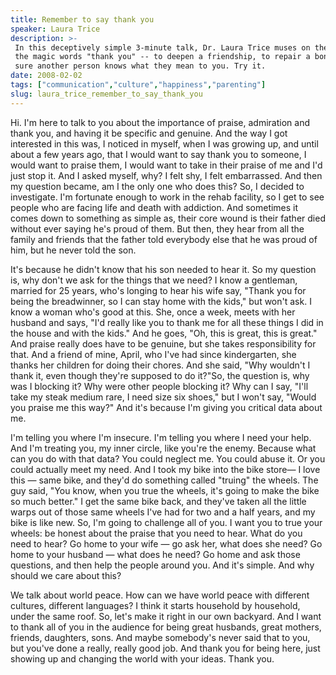 ```yaml
---
title: Remember to say thank you
speaker: Laura Trice
description: >-
 In this deceptively simple 3-minute talk, Dr. Laura Trice muses on the power of
 the magic words "thank you" -- to deepen a friendship, to repair a bond, to make
 sure another person knows what they mean to you. Try it.
date: 2008-02-02
tags: ["communication","culture","happiness","parenting"]
slug: laura_trice_remember_to_say_thank_you
---
```


Hi. I'm here to talk to you about the importance of praise, admiration and thank you, and
having it be specific and genuine. And the way I got interested in this was, I noticed in
myself, when I was growing up, and until about a few years ago, that I would want to say
thank you to someone, I would want to praise them, I would want to take in their praise of
me and I'd just stop it. And I asked myself, why? I felt shy, I felt embarrassed. And then
my question became, am I the only one who does this? So, I decided to investigate. I'm
fortunate enough to work in the rehab facility, so I get to see people who are facing life
and death with addiction. And sometimes it comes down to something as simple as, their
core wound is their father died without ever saying he's proud of them. But then, they
hear from all the family and friends that the father told everybody else that he was proud
of him, but he never told the son.

It's because he didn't know that his son needed to hear it. So my question is, why don't we
ask for the things that we need? I know a gentleman, married for 25 years, who's longing
to hear his wife say, "Thank you for being the breadwinner, so I can stay home with the
kids," but won't ask. I know a woman who's good at this. She, once a week, meets with her
husband and says, "I'd really like you to thank me for all these things I did in the house
and with the kids." And he goes, "Oh, this is great, this is great." And praise really
does have to be genuine, but she takes responsibility for that. And a friend of mine,
April, who I've had since kindergarten, she thanks her children for doing their chores.
And she said, "Why wouldn't I thank it, even though they're supposed to do it?"So, the
question is, why was I blocking it? Why were other people blocking it? Why can I say,
"I'll take my steak medium rare, I need size six shoes," but I won't say, "Would you
praise me this way?" And it's because I'm giving you critical data about
me.

I'm telling you where I'm insecure. I'm telling you where I need your help. And I'm
treating you, my inner circle, like you're the enemy. Because what can you do with that
data? You could neglect me. You could abuse it. Or you could actually meet my need. And I
took my bike into the bike store— I love this — same bike, and they'd do something called
"truing" the wheels. The guy said, "You know, when you true the wheels, it's going to make
the bike so much better." I get the same bike back, and they've taken all the little warps
out of those same wheels I've had for two and a half years, and my bike is like new. So,
I'm going to challenge all of you. I want you to true your wheels: be honest about the
praise that you need to hear. What do you need to hear? Go home to your wife — go ask her,
what does she need? Go home to your husband — what does he need? Go home and ask those
questions, and then help the people around you. And it's simple. And why should we care
about this?

We talk about world peace. How can we have world peace with different cultures, different
languages? I think it starts household by household, under the same roof. So, let's make
it right in our own backyard. And I want to thank all of you in the audience for being
great husbands, great mothers, friends, daughters, sons. And maybe somebody's never said
that to you, but you've done a really, really good job. And thank you for being here, just
showing up and changing the world with your ideas. Thank you. 

<!--
ad_duration=3.33
event="TED2008"
external_start_time=0
intro_duration=11.82
is_subtitle_required="False"
is_talk_featured="True"
language="en"
language_swap="False"
native_language="en"
number_of_related_talks=6
number_of_speakers=1
number_of_subtitled_videos=53
number_of_tags=4
number_of_talk_download_languages=54
number_of_talk_more_resources=0
number_of_talk_recommendations=0
number_of_talks_take_actions=0
post_ad_duration=0.83
published_timestamp="2008-09-24 01:00:00"
recording_date="2008-02-02"
speaker_description="Counselor, coach and baker"
speaker_is_published=1
speaker_name="Laura Trice"
speaker_what_others_say="Doing little things will help doing the big things in the future."
talk_name="Remember to say thank you"
talks_tags=["communication","culture","happiness","parenting"]
url_photo_speaker="https://pe.tedcdn.com/images/ted/54315_254x191.jpg"
url_photo_talk="https://s3.amazonaws.com/talkstar-photos/uploads/493da031-4771-4f7e-81a9-fb12df095839/LauraTrice_2008-embed.jpg"
url_webpage="https://www.ted.com/talks/laura_trice_remember_to_say_thank_you"
video_type_name="TED Stage Talk"
-->